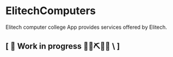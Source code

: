 # ElitechComputers
Elitech computer college App provides services offered by Elitech.

## \[  🚧 Work in progress 👷‍♀️⛏🔧️🚧 \ ]
